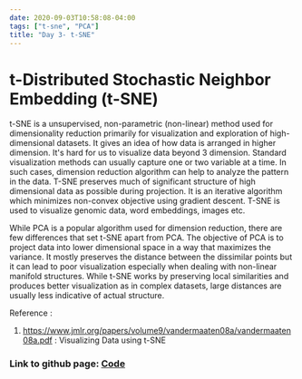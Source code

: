 ```yaml
---
date: 2020-09-03T10:58:08-04:00
tags: ["t-sne", "PCA"]
title: "Day 3- t-SNE"
---
```


# t-Distributed Stochastic Neighbor Embedding (t-SNE)

t-SNE is a unsupervised, non-parametric (non-linear) method  used for dimensionality reduction primarily  for visualization and exploration of high-dimensional datasets. It gives an idea of how data is arranged in higher dimension. It's hard for us to visualize data beyond 3 dimension. Standard visualization methods can usually capture one or two variable at a time. In such cases, dimension reduction algorithm can help to analyze the pattern in the data. T-SNE preserves much of significant structure of high dimensional data as possible during projection. It is an iterative algorithm which minimizes non-convex objective using gradient descent. T-SNE is used to visualize genomic data, word embeddings, images etc. 

While PCA is a popular algorithm used for dimension reduction, there are few differences that set t-SNE apart from PCA.  The objective of PCA is to project data into lower dimensional space in a way that maximizes the variance. It mostly preserves the distance between the dissimilar points but it can lead to poor visualization especially when dealing with non-linear manifold structures. While t-SNE works by preserving local similarities and produces better visualization as in complex datasets, large distances are usually less indicative of actual structure.



Reference :

1) https://www.jmlr.org/papers/volume9/vandermaaten08a/vandermaaten08a.pdf : Visualizing Data using t-SNE


### Link to github page: [Code](https://github.com/shikshya1/30_days_of_ml/tree/main/Day-3(t-sne))
